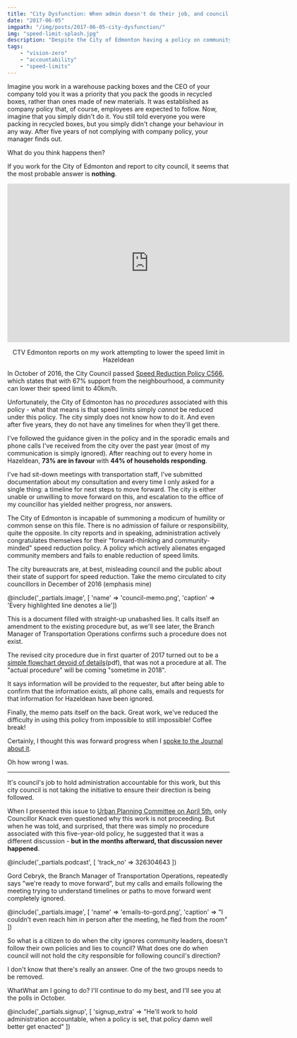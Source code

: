 ```yaml
---
title: "City Dysfunction: When admin doesn't do their job, and council won't hold them accountable"
date: "2017-06-05"
imgpath: "/img/posts/2017-06-05-city-dysfunction/"
img: "speed-limit-splash.jpg"
description: "Despite the City of Edmonton having a policy on community speed reduction, it remains impossible to lower speeds in communities."
tags: 
    - "vision-zero"
    - "accountability"
    - "speed-limits"
---
```


Imagine you work in a warehouse packing boxes and the CEO of your company told you it was a priority that you pack
the goods in recycled boxes, rather than ones made of new materials. It was established as company policy that, of course,
employees are expected to follow. Now, imagine that you simply didn't do it. You still told everyone you were packing in
recycled boxes, but you simply didn't change your behaviour in any way. After five years of not complying with company
policy, your manager finds out.

What do you think happens then?

If you work for the City of Edmonton and report to city council, it seems that the most probable answer is **nothing**.

<div class="council-motion" style="text-align: center;">
    <iframe style="width:640px" src="https://bmplayer-a.akamaihd.net/shareable/embedssl.html?dc=ctvnews_web&cid=1138688&col=340&w=640&h=360&pl=0&plh=0&adSite=ctv.ctvnewsedmonton&adZone=latestnews&omniAcct=ctvgmnews,ctvgmnewsglobalsuite&section=Edmonton&site=edmonton&shareUrl=http://edmonton.ctvnews.ca/video?clipId=1138688&binId=1.1203428&playlistPageNum=1&v7=video&v8=home&v9=&v10=" style="text-align:center; margin:0 auto;" width="100%" height="360" scrolling="no" frameborder="0" allowfullscreen="true" webkitallowfullscreen="true" mozallowfullscreen="true" ></iframe>
    <p>
        CTV Edmonton reports on my work attempting to lower the speed limit in Hazeldean
    </p>
</div>

In October of 2016, the City Council passed [Speed Reduction Policy C566](https://www.edmonton.ca/transportation/PoliciesDirectives/C566.pdf), which
states that with 67% support from the neighbourhood, a community can lower their speed limit to 40km/h.

Unfortunately, the City of Edmonton has no *procedures* associated with this policy - what that means is that speed limits
simply *cannot* be reduced under this policy. The city simply does not know how to do it. And even after five years, they 
do not have any timelines for when they'll get there.

I've followed the guidance given in the policy and in the sporadic emails and phone calls I've received from the city over the
past year (most of my communication is simply ignored). After reaching out to every home in Hazeldean, 
**73% are in favour** with **44% of households responding**.

<div style="text-align:center;">
<style>
    .yes {
        color:green;
    }
    .no {
        color:red;
    }
</style>

<span>
    <i class="fa fa-3x fa-home yes"></i>
    <i class="fa fa-3x fa-home yes"></i>
    <i class="fa fa-3x fa-home yes"></i>
    <i class="fa fa-3x fa-home yes"></i>
    <i class="fa fa-3x fa-home yes"></i>
    <i class="fa fa-3x fa-home yes"></i>
    <i class="fa fa-3x fa-home yes"></i>
</span>
<span class="color:red;">
    <i class="fa fa-3x fa-home no"></i>
    <i class="fa fa-3x fa-home no"></i>
    <i class="fa fa-3x fa-home no"></i>
</span>
</div>

I've had sit-down meetings with transportation staff, I've submitted documentation about my consultation and every time
I only asked for a single thing: a timeline for next steps to move forward. The city is either unable or unwilling to
move forward on this, and escalation to the office of my councillor has yielded neither progress, nor answers.
    
The City of Edmonton is incapable of summoning a modicum of humility or common sense on this file. There is no admission of
failure or responsibility, quite the opposite. In city reports and in speaking, administration actively congratulates themselves
for their "forward-thinking and community-minded" speed reduction policy. A policy which actively alienates engaged community members
and fails to enable reduction of speed limits.

The city bureaucrats are, at best, misleading council and the public about their state of support for speed reduction.
Take the memo circulated to city councillors in December of 2016 (emphasis mine)

@include('_partials.image', [ 'name' => 'council-memo.png', 'caption' => 'Every highlighted line denotes a lie'])

This is a document filled with straight-up unabashed lies. It calls itself an amendment to the existing procedure but, as we'll see later,
the Branch Manager of Transportation Operations confirms such a procedure does not exist.

The revised city procedure due in first quarter of 2017 turned out to be a [simple flowchart devoid of details](/pdf/2017-06-05-city-dysfunction/new-cmtp-flowchart.pdf)(pdf), that was not
a procedure at all. The "actual procedure" will be coming "sometime in 2018".

It says information will be provided to the requester, but after being able to confirm that the information exists, all 
phone calls, emails and requests for that information for Hazeldean have been ignored.

Finally, the memo pats itself on the back. Great work, we've reduced the difficulty in using this policy from impossible
to still impossible! Coffee break!

Certainly, I thought this was forward progress when I [spoke to the Journal about it](http://edmontonjournal.com/news/local-news/edmonton-makes-it-easier-for-neighbourhoods-to-lower-speed-limits).

Oh how wrong I was.

---

It's council's job to hold administration accountable for this
work, but this city council is not taking the initiative to ensure their direction is being followed.

When I presented this issue to [Urban Planning Committee on April 5th](https://yegvotes.info/meetings/1848), only Councillor
Knack even questioned why this work is not proceeding. But when he was told, and surprised, that there was simply no procedure
associated with this five-year-old policy, he suggested that it was a different discussion - **but in the months afterward, that discussion
never happened**.

@include('_partials.podcast', [ 'track_no' => 326304643 ])


Gord Cebryk, the Branch Manager of Transportation Operations, repeatedly says "we're ready to move forward", but my calls and
emails following the meeting trying to understand timelines or paths to move forward went completely ignored.

@include('_partials.image', [ 'name' => 'emails-to-gord.png', 'caption' => "I couldn't even reach him in person after the meeting, he fled from the room" ])

So what is a citizen to do when the city ignores community leaders, doesn't follow their own policies and lies to council?
What does one do when council will not hold the city responsible for following council's direction?

I don't know that there's really an answer. One of the two groups needs to be removed.

WhatWhat am I going to do? I'll continue to do my best, and I'll see you at the polls in October.

@include('_partials.signup', [ 'signup_extra' => "He'll work to hold administration accountable, when a policy is set, that policy damn well better get enacted" ])
